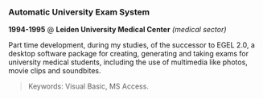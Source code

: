 ### Automatic University Exam System

__1994-1995__ @ __Leiden University Medical Center__ _(medical sector)_

Part time development, during my studies, of the successor to EGEL 2.0, a desktop software package for creating, generating and taking exams for university medical students, including the use of multimedia like photos, movie clips and soundbites.

> Keywords: Visual Basic, MS Access.
